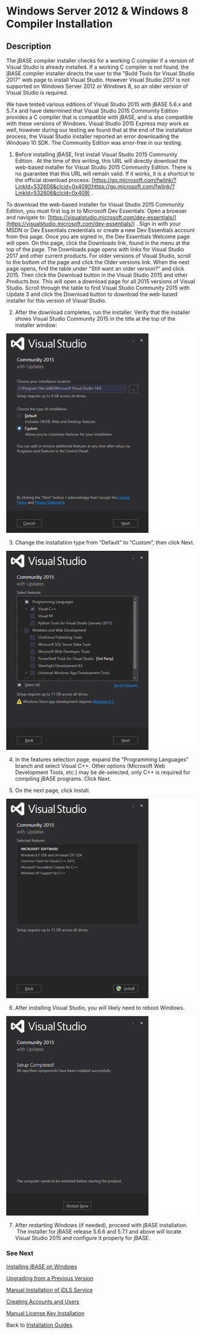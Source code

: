 # Windows Server 2012 & Windows 8 Compiler Installation

<PageHeader />

## Description

The jBASE compiler installer checks for a working C compiler if a version of Visual Studio is already installed. If a working C compiler is not found, the jBASE compiler installer directs the user to the "Build Tools for Visual Studio 2017" web page to install Visual Studio. However Visual Studio 2017 is not supported on Windows Server 2012 or Windows 8, so an older version of Visual Studio is required.

We have tested various editions of Visual Studio 2015 with jBASE 5.6.x and 5.7.x and have determined that Visual Studio 2015 Community Edition provides a C compiler that is compatible with jBASE, and is also compatible with these versions of Windows. Visual Studio 2015 Express *may* work as well, however during our testing we found that at the end of the installation process, the Visual Studio installer reported an error downloading the Windows 10 SDK. The Community Edition was error-free in our testing.

1. Before installing jBASE, first install Visual Studio 2015 Community Edition.  At the time of this writing, this URL will directly download the web-based installer for Visual Studio 2015 Community Edition. There is no guarantee that this URL will remain valid. If it works, it is a shortcut to the official download process: [https://go.microsoft.com/fwlink/?LinkId=532606&clcid=0x409](https://go.microsoft.com/fwlink/?LinkId=532606&clcid=0x409) .

To download the web-based installer for Visual Studio 2015 Community Edition, you must first log in to Microsoft Dev Essentials. Open a browser and navigate to: [https://visualstudio.microsoft.com/dev-essentials/](https://visualstudio.microsoft.com/dev-essentials/) . Sign in with your MSDN or Dev Essentials credentials or create a new Dev Essentials account from this page. Once you are signed in, the Dev Essentials Welcome page will open. On this page, click the Downloads link, found in the menu at the top of the page. The Downloads page opens with links for Visual Studio 2017 and other current products. For older versions of Visual Studio, scroll to the bottom of the page and click the Older versions link. When the next page opens, find the table under "Still want an older version?" and click 2015. Then click the Download button in the Visual Studio 2015 and other Products box. This will open a download page for all 2015 versions of Visual Studio. Scroll through the table to find Visual Studio Community 2015 with Update 3 and click the Download button to download the web-based installer for this version of Visual Studio.

2. After the download completes, run the installer. Verify that the installer shows Visual Studio Community 2015 in the title at the top of the installer window:

![jbase-compiler-installation-for-windows-server-2012-not-r2-and-windows-8-not-81: 1535747876956-1535747876956](./1535747876956-1535747876956.jpg)

3. Change the installation type from “Default” to “Custom”, then click Next.

![jbase-compiler-installation-for-windows-server-2012-not-r2-and-windows-8-not-81: 1535747937127-1535747937127](./1535747937127-1535747937127.jpg)

4. In the features selection page, expand the "Programming Languages" branch and select Visual C++. Other options (Microsoft Web Development Tools, etc.) may be de-selected, only C++ is required for compiling jBASE programs. Click Next.

5. On the next page, click Install.

![jbase-compiler-installation-for-windows-server-2012-not-r2-and-windows-8-not-81: 1535747972096-1535747972096](./1535747972096-1535747972096.jpg)

6. After installing Visual Studio, you will likely need to reboot Windows.

![jbase-compiler-installation-for-windows-server-2012-not-r2-and-windows-8-not-81: 1535748000721-1535748000721](./1535748000721-1535748000721.jpg)

7. After restarting Windows (if needed), proceed with jBASE installation.  The installer for jBASE release 5.6.6 and 5.7.1 and above will locate Visual Studio 2015 and configure it properly for jBASE.

### See Next

[Installing jBASE on Windows](./../windows-installation-guide/README.md)

[Upgrading from a Previous Version](./../upgrading-from-a-previous-version/README.md)

[Manual Installation of jDLS Service](./../../../daemons/manual-installation-of-jdls-service/README.md)

[Creating Accounts and Users](./../create-accounts-and-users/README.md)

[Manual License Key Installation](./../manual-license-key-installation/README.md)

Back to [Installation Guides](./../README.md).

<PageFooter />
